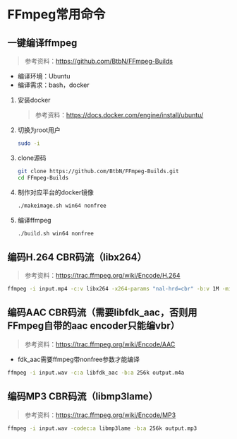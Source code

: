 # FFmpeg常用命令

## 一键编译ffmpeg

> 参考资料：<https://github.com/BtbN/FFmpeg-Builds>

+ 编译环境：Ubuntu
+ 编译需求：bash，docker

1. 安装docker

    > 参考资料：<https://docs.docker.com/engine/install/ubuntu/>

2. 切换为root用户

    ```bash
    sudo -i
    ```

3. clone源码

    ```bash
    git clone https://github.com/BtbN/FFmpeg-Builds.git
    cd FFmpeg-Builds
    ```

4. 制作对应平台的docker镜像

    ```bash
    ./makeimage.sh win64 nonfree
    ```

5. 编译ffmpeg

    ```bash
    ./build.sh win64 nonfree
    ```

## 编码H.264 CBR码流（libx264）

> 参考资料：<https://trac.ffmpeg.org/wiki/Encode/H.264>

```bash
ffmpeg -i input.mp4 -c:v libx264 -x264-params "nal-hrd=cbr" -b:v 1M -minrate 1M -maxrate 1M -bufsize 2M -pix_fmt yuv420p output.ts
```

## 编码AAC CBR码流（需要libfdk_aac，否则用FFmpeg自带的aac encoder只能编vbr）

> 参考资料：<https://trac.ffmpeg.org/wiki/Encode/AAC>

+ fdk_aac需要ffmpeg带nonfree参数才能编译

```bash
ffmpeg -i input.wav -c:a libfdk_aac -b:a 256k output.m4a
```

## 编码MP3 CBR码流（libmp3lame）

> 参考资料：<https://trac.ffmpeg.org/wiki/Encode/MP3>

```bash
ffmpeg -i input.wav -codec:a libmp3lame -b:a 256k output.mp3
```
